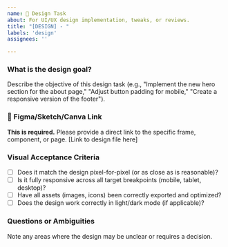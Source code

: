 ```yaml
---
name: 🎨 Design Task
about: For UI/UX design implementation, tweaks, or reviews.
title: "[DESIGN] - "
labels: 'design'
assignees: ''

---
```


### What is the design goal?
Describe the objective of this design task (e.g., "Implement the new hero section for the about page," "Adjust button padding for mobile," "Create a responsive version of the footer").

### 🔗 Figma/Sketch/Canva Link
**This is required.** Please provide a direct link to the specific frame, component, or page.
[Link to design file here]

### Visual Acceptance Criteria
- [ ] Does it match the design pixel-for-pixel (or as close as is reasonable)?
- [ ] Is it fully responsive across all target breakpoints (mobile, tablet, desktop)?
- [ ] Have all assets (images, icons) been correctly exported and optimized?
- [ ] Does the design work correctly in light/dark mode (if applicable)?

### Questions or Ambiguities
Note any areas where the design may be unclear or requires a decision.